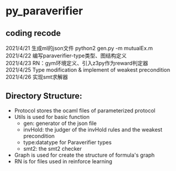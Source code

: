 # py_paraverifier


coding recode
---
2021/4/21 生成ml的json文件
python2 gen.py -m mutualEx.m <br>
2021/4/22 编写paraverifier-type类型、图结构定义<br>
2021/4/23 RN：gym环境定义、引入z3py作为reward判定器<br>
2021/4/25 Type modification & implement of weakest precondition<br>
2021/4/26 实现smt求解器<br>

Directory Structure:
---
- Protocol stores the ocaml files of parameterized protocol<br>
- Utils is used for basic function<br>
     - gen: generator of the json file
     - invHold: the judger of the invHold rules and the weakest precondition
     - type:datatype for Paraverifier types
     - smt2: the smt2 checker 
- Graph is used for create the structure of formula's graph<br>
- RN is for files used in reinforce learning <br>


